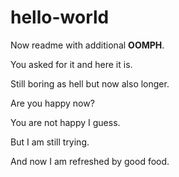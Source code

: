 # hello-world
Now readme with additional **OOMPH**.

You asked for it and here it is.

Still boring as hell but now also longer.

Are you happy now?

You are not happy I guess.

But I am still trying.

And now I am refreshed by good food.
